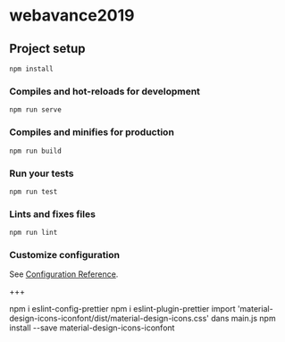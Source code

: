# webavance2019

## Project setup

```
npm install
```

### Compiles and hot-reloads for development

```
npm run serve
```

### Compiles and minifies for production

```
npm run build
```

### Run your tests

```
npm run test
```

### Lints and fixes files

```
npm run lint
```

### Customize configuration

See [Configuration Reference](https://cli.vuejs.org/config/).

+++

npm i eslint-config-prettier
npm i eslint-plugin-prettier
import 'material-design-icons-iconfont/dist/material-design-icons.css' dans main.js
npm install --save material-design-icons-iconfont

